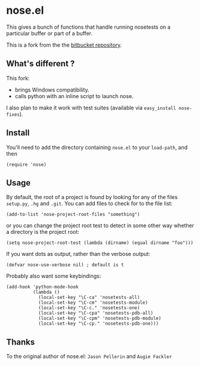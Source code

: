 nose.el
=======

This gives a bunch of functions that handle running nosetests on a
particular buffer or part of a buffer.

This is a fork from the the [bitbucket repository][fork].

What's different ?
------------------

This fork:
- brings Windows compatibility.
- calls python with an inline script to launch nose.

I also plan to make it work with test suites (available via
`easy_install nose-fixes`).

Install
-------

You'll need to add the directory containing `nose.el` to your `load-path`,
and then

    (require 'nose)

Usage
-------

By default, the root of a project is found by looking for any of the files
`setup.py`, `.hg` and `.git`. You can add files to check for to the file
list:

    (add-to-list 'nose-project-root-files "something")

or you can change the project root test to detect in some other way
whether a directory is the project root:

    (setq nose-project-root-test (lambda (dirname) (equal dirname "foo")))

If you want dots as output, rather than the verbose output:

    (defvar nose-use-verbose nil) ; default is t

Probably also want some keybindings:

    (add-hook 'python-mode-hook
              (lambda ()
                (local-set-key "\C-ca" 'nosetests-all)
                (local-set-key "\C-cm" 'nosetests-module)
                (local-set-key "\C-c." 'nosetests-one)
                (local-set-key "\C-cpa" 'nosetests-pdb-all)
                (local-set-key "\C-cpm" 'nosetests-pdb-module)
                (local-set-key "\C-cp." 'nosetests-pdb-one)))

Thanks
------

To the original author of nose.el:  `Jason Pellerin` and `Augie Fackler`


[fork]: https://bitbucket.org/durin42/nosemacs/overview
